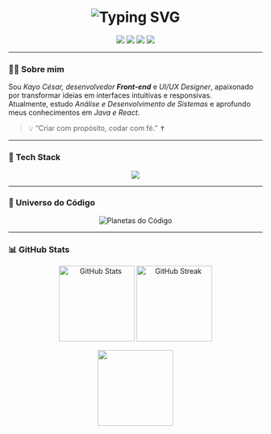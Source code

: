 <!-- HEADER ANIMADO -->
<h1 align="center">
  <img src="https://readme-typing-svg.herokuapp.com?font=Fira+Code&pause=1000&color=F78D26&center=true&vCenter=true&width=435&lines=Olá%2C+sou+Kayo+César!;Desenvolvedor+Front-end;UI%2FUX+Designer;Estudante+de+Sistemas+%F0%9F%92%BB" alt="Typing SVG" />
</h1>

<p align="center">
  <a href="https://www.instagram.com/kcscode/"><img src="https://img.shields.io/badge/-Instagram-%23E4405F?style=for-the-badge&logo=instagram&logoColor=white"/></a>
  <a href="https://www.linkedin.com/in/kayo-césar-cavalcante-61767930a"><img src="https://img.shields.io/badge/-LinkedIn-%230077B5?style=for-the-badge&logo=linkedin&logoColor=white"/></a>
  <a href="https://www.tiktok.com/@kayocs?lang=pt-BR"><img src="https://img.shields.io/badge/-TikTok-%23000000?style=for-the-badge&logo=tiktok&logoColor=white"/></a>
  <a href="https://www.youtube.com/@akayocesar"><img src="https://img.shields.io/badge/-YouTube-%23FF0000?style=for-the-badge&logo=youtube&logoColor=white"/></a>
</p>

---

### 👨‍💻 Sobre mim
Sou *Kayo César, desenvolvedor **Front-end*** e *UI/UX Designer*, apaixonado por transformar ideias em interfaces intuitivas e responsivas.  
Atualmente, estudo *Análise e Desenvolvimento de Sistemas* e aprofundo meus conhecimentos em *Java e React*.

> 💡 “Criar com propósito, codar com fé.” ✝️

---

### 🚀 Tech Stack
<p align="center">
  <img src="https://skillicons.dev/icons?i=html,css,js,bootstrap,sass,java,react,figma,git,github&theme=dark" />
</p>

---

### 🌌 Universo do Código
<p align="center">
  <img src="planetas.svg" alt="Planetas do Código"/>
</p>

---

### 📊 GitHub Stats
<p align="center">
  <img src="https://github-readme-stats.vercel.app/api?username=KcsDevStudio&show_icons=true&theme=tokyonight&hide_border=true" alt="GitHub Stats" height="150"/>
  <img src="https://github-readme-streak-stats.herokuapp.com/?user=KcsDevStudio&theme=tokyonight&hide_border=true" alt="GitHub Streak" height="150"/>
</p>

<p align="center">
  <img src="https://github-readme-stats.vercel.app/api/top-langs/?username=KcsDevStudio&layout=compact&theme=tokyonight&hide_border=true" height="150"/>
</p>
